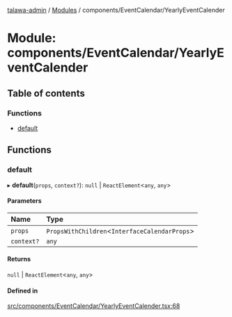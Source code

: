 [talawa-admin](../README.md) / [Modules](../modules.md) / components/EventCalendar/YearlyEventCalender

# Module: components/EventCalendar/YearlyEventCalender

## Table of contents

### Functions

- [default](components_EventCalendar_YearlyEventCalender.md#default)

## Functions

### default

▸ **default**(`props`, `context?`): ``null`` \| `ReactElement`\<`any`, `any`\>

#### Parameters

| Name | Type |
| :------ | :------ |
| `props` | `PropsWithChildren`\<`InterfaceCalendarProps`\> |
| `context?` | `any` |

#### Returns

``null`` \| `ReactElement`\<`any`, `any`\>

#### Defined in

[src/components/EventCalendar/YearlyEventCalender.tsx:68](https://github.com/krishna619/talawa-admin/blob/63d4450/src/components/EventCalendar/YearlyEventCalender.tsx#L68)
